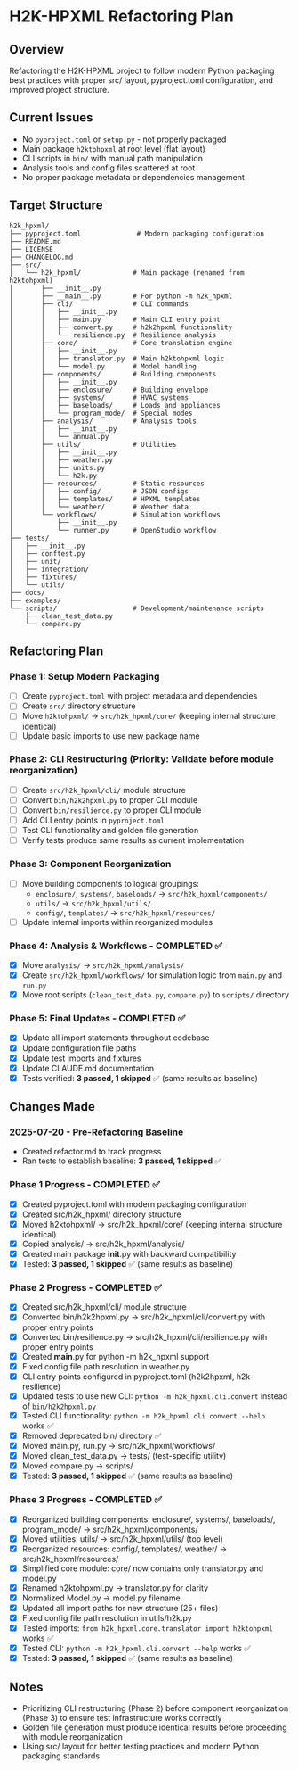 # H2K-HPXML Refactoring Plan

## Overview
Refactoring the H2K-HPXML project to follow modern Python packaging best practices with proper src/ layout, pyproject.toml configuration, and improved project structure.

## Current Issues
- No `pyproject.toml` or `setup.py` - not properly packaged
- Main package `h2ktohpxml` at root level (flat layout)
- CLI scripts in `bin/` with manual path manipulation
- Analysis tools and config files scattered at root
- No proper package metadata or dependencies management

## Target Structure
```
h2k_hpxml/
├── pyproject.toml              # Modern packaging configuration
├── README.md
├── LICENSE
├── CHANGELOG.md
├── src/
│   └── h2k_hpxml/             # Main package (renamed from h2ktohpxml)
│       ├── __init__.py
│       ├── __main__.py        # For python -m h2k_hpxml
│       ├── cli/               # CLI commands
│       │   ├── __init__.py
│       │   ├── main.py        # Main CLI entry point
│       │   ├── convert.py     # h2k2hpxml functionality
│       │   └── resilience.py  # Resilience analysis
│       ├── core/              # Core translation engine
│       │   ├── __init__.py
│       │   ├── translator.py  # Main h2ktohpxml logic
│       │   └── model.py       # Model handling
│       ├── components/        # Building components
│       │   ├── __init__.py
│       │   ├── enclosure/     # Building envelope
│       │   ├── systems/       # HVAC systems
│       │   ├── baseloads/     # Loads and appliances
│       │   └── program_mode/  # Special modes
│       ├── analysis/          # Analysis tools
│       │   ├── __init__.py
│       │   └── annual.py
│       ├── utils/             # Utilities
│       │   ├── __init__.py
│       │   ├── weather.py
│       │   ├── units.py
│       │   └── h2k.py
│       ├── resources/         # Static resources
│       │   ├── config/        # JSON configs
│       │   ├── templates/     # HPXML templates
│       │   └── weather/       # Weather data
│       └── workflows/         # Simulation workflows
│           ├── __init__.py
│           └── runner.py      # OpenStudio workflow
├── tests/
│   ├── __init__.py
│   ├── conftest.py
│   ├── unit/
│   ├── integration/
│   ├── fixtures/
│   └── utils/
├── docs/
├── examples/
└── scripts/                   # Development/maintenance scripts
    ├── clean_test_data.py
    └── compare.py
```

## Refactoring Plan

### Phase 1: Setup Modern Packaging
- [ ] Create `pyproject.toml` with project metadata and dependencies
- [ ] Create `src/` directory structure
- [ ] Move `h2ktohpxml/` → `src/h2k_hpxml/core/` (keeping internal structure identical)
- [ ] Update basic imports to use new package name

### Phase 2: CLI Restructuring (Priority: Validate before module reorganization)
- [ ] Create `src/h2k_hpxml/cli/` module structure
- [ ] Convert `bin/h2k2hpxml.py` to proper CLI module
- [ ] Convert `bin/resilience.py` to proper CLI module
- [ ] Add CLI entry points in `pyproject.toml`
- [ ] Test CLI functionality and golden file generation
- [ ] Verify tests produce same results as current implementation

### Phase 3: Component Reorganization
- [ ] Move building components to logical groupings:
  - `enclosure/`, `systems/`, `baseloads/` → `src/h2k_hpxml/components/`
  - `utils/` → `src/h2k_hpxml/utils/`
  - `config/`, `templates/` → `src/h2k_hpxml/resources/`
- [ ] Update internal imports within reorganized modules

### Phase 4: Analysis & Workflows - COMPLETED ✅
- [x] Move `analysis/` → `src/h2k_hpxml/analysis/`
- [x] Create `src/h2k_hpxml/workflows/` for simulation logic from `main.py` and `run.py`
- [x] Move root scripts (`clean_test_data.py`, `compare.py`) to `scripts/` directory

### Phase 5: Final Updates - COMPLETED ✅
- [x] Update all import statements throughout codebase
- [x] Update configuration file paths
- [x] Update test imports and fixtures
- [x] Update CLAUDE.md documentation
- [x] Tests verified: **3 passed, 1 skipped** ✅ (same results as baseline)

## Changes Made

### 2025-07-20 - Pre-Refactoring Baseline
- Created refactor.md to track progress
- Ran tests to establish baseline: **3 passed, 1 skipped** ✅

### Phase 1 Progress - COMPLETED ✅
- [x] Created pyproject.toml with modern packaging configuration
- [x] Created src/h2k_hpxml/ directory structure
- [x] Moved h2ktohpxml/ → src/h2k_hpxml/core/ (keeping internal structure identical)
- [x] Copied analysis/ → src/h2k_hpxml/analysis/
- [x] Created main package __init__.py with backward compatibility
- [x] Tested: **3 passed, 1 skipped** ✅ (same results as baseline)

### Phase 2 Progress - COMPLETED ✅
- [x] Created src/h2k_hpxml/cli/ module structure
- [x] Converted bin/h2k2hpxml.py → src/h2k_hpxml/cli/convert.py with proper entry points
- [x] Converted bin/resilience.py → src/h2k_hpxml/cli/resilience.py with proper entry points
- [x] Created __main__.py for python -m h2k_hpxml support
- [x] Fixed config file path resolution in weather.py
- [x] CLI entry points configured in pyproject.toml (h2k2hpxml, h2k-resilience)
- [x] Updated tests to use new CLI: `python -m h2k_hpxml.cli.convert` instead of `bin/h2k2hpxml.py`
- [x] Tested CLI functionality: `python -m h2k_hpxml.cli.convert --help` works ✅
- [x] Removed deprecated bin/ directory ✅
- [x] Moved main.py, run.py → src/h2k_hpxml/workflows/
- [x] Moved clean_test_data.py → tests/ (test-specific utility)
- [x] Moved compare.py → scripts/
- [x] Tested: **3 passed, 1 skipped** ✅ (same results as baseline)

### Phase 3 Progress - COMPLETED ✅
- [x] Reorganized building components: enclosure/, systems/, baseloads/, program_mode/ → src/h2k_hpxml/components/
- [x] Moved utilities: utils/ → src/h2k_hpxml/utils/ (top level)
- [x] Reorganized resources: config/, templates/, weather/ → src/h2k_hpxml/resources/
- [x] Simplified core module: core/ now contains only translator.py and model.py
- [x] Renamed h2ktohpxml.py → translator.py for clarity
- [x] Normalized Model.py → model.py filename
- [x] Updated all import paths for new structure (25+ files)
- [x] Fixed config file path resolution in utils/h2k.py
- [x] Tested imports: `from h2k_hpxml.core.translator import h2ktohpxml` works ✅
- [x] Tested CLI: `python -m h2k_hpxml.cli.convert --help` works ✅
- [x] Tested: **3 passed, 1 skipped** ✅ (same results as baseline)

## Notes
- Prioritizing CLI restructuring (Phase 2) before component reorganization (Phase 3) to ensure test infrastructure works correctly
- Golden file generation must produce identical results before proceeding with module reorganization
- Using src/ layout for better testing practices and modern Python packaging standards
